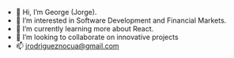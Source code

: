 - 👋 Hi, I’m George (Jorge).
- 👀 I’m interested in Software Development and Financial Markets.
- 🌱 I’m currently learning more about React.
- 💞️ I’m looking to collaborate on innovative projects
- 📫 jrodrigueznocua@gmail.com

<!---
jrodriguez19/jrodriguez19 is a ✨ special ✨ repository because its `README.md` (this file) appears on your GitHub profile.
You can click the Preview link to take a look at your changes.
--->
